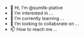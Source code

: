 - 👋 Hi, I’m @sumitk-plative
- 👀 I’m interested in ...
- 🌱 I’m currently learning ...
- 💞️ I’m looking to collaborate on ...
- 📫 How to reach me ...

<!---
sumitk-plative/sumitk-plative is a ✨ special ✨ repository because its `README.md` (this file) appears on your GitHub profile.
You can click the Preview link to take a look at your changes.
--->

